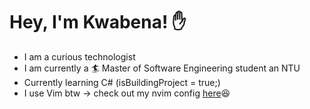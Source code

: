 # Hey, I'm Kwabena! ✋
- I am a curious technologist
- I am currently a 🏄 Master of Software Engineering student an NTU
- Currently learning C# (isBuildingProject = true;)
- I use Vim btw -> check out my nvim config [here](https://github.com/kwabenadarkwa/nvim.git)😆
